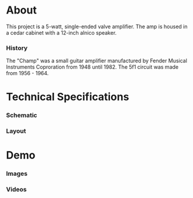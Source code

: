 # About

This project is a 5-watt, single-ended valve amplifier. The amp is housed in a cedar cabinet with a 12-inch alnico speaker.
### History

The "Champ" was a small guitar amplifier manufactured by Fender Musical Instruments Coproration from 1948 until 1982. The 5f1 circuit was made from 1956 - 1964. 
# Technical Specifications
### Schematic
### Layout

# Demo
### Images
### Videos